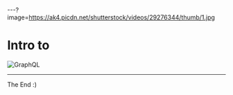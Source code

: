 ---?image=https://ak4.picdn.net/shutterstock/videos/29276344/thumb/1.jpg

# Intro to

![GraphQL](https://cdn-images-1.medium.com/max/1000/1*IvCDlfi3vQfgyKO1eFv4jA.png)

---

The End :)
